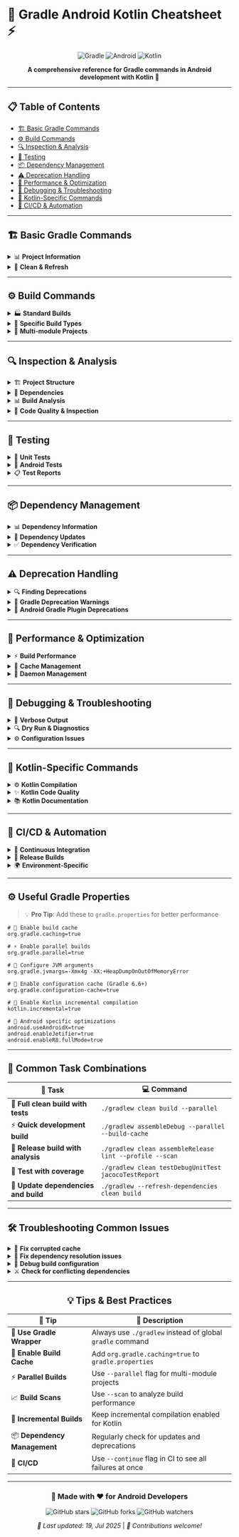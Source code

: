 # 🐘 Gradle Android Kotlin Cheatsheet ⚡

<div align="center">

![Gradle](https://img.shields.io/badge/Gradle-02303A.svg?style=for-the-badge&logo=Gradle&logoColor=white)
![Android](https://img.shields.io/badge/Android-3DDC84?style=for-the-badge&logo=android&logoColor=white)
![Kotlin](https://img.shields.io/badge/kotlin-%237F52FF.svg?style=for-the-badge&logo=kotlin&logoColor=white)

**A comprehensive reference for Gradle commands in Android development with Kotlin** 📱

</div>

---

## 📋 Table of Contents
- [🏗️ Basic Gradle Commands](#️-basic-gradle-commands)
- [⚙️ Build Commands](#️-build-commands)
- [🔍 Inspection & Analysis](#-inspection--analysis)
- [🧪 Testing](#-testing)
- [📦 Dependency Management](#-dependency-management)
- [⚠️ Deprecation Handling](#️-deprecation-handling)
- [🚀 Performance & Optimization](#-performance--optimization)
- [🐛 Debugging & Troubleshooting](#-debugging--troubleshooting)
- [🎯 Kotlin-Specific Commands](#-kotlin-specific-commands)
- [🔄 CI/CD & Automation](#-cicd--automation)

---

## 🏗️ Basic Gradle Commands

<details>
<summary>📊 <strong>Project Information</strong></summary>

```bash
./gradlew --version                    # 🏷️ Show Gradle version
./gradlew projects                     # 📂 List all projects in build
./gradlew tasks                        # 📝 List all available tasks
./gradlew tasks --all                  # 📋 List all tasks including subtasks
./gradlew help --task <taskName>       # ❓ Get help for specific task
```

</details>

<details>
<summary>🧹 <strong>Clean & Refresh</strong></summary>

```bash
./gradlew clean                        # 🧹 Clean build artifacts
./gradlew --refresh-dependencies       # 🔄 Force refresh of dependencies
./gradlew --rerun-tasks               # ↩️ Force rerun all tasks
./gradlew cleanBuildCache             # 🗑️ Clean build cache
```

</details>

---

## ⚙️ Build Commands

<details>
<summary>🏭 <strong>Standard Builds</strong></summary>

```bash
./gradlew build                        # 🏗️ Full build (compile, test, package)
./gradlew assemble                     # 📦 Compile and package without tests
./gradlew assembleDebug               # 🐞 Build debug APK
./gradlew assembleRelease             # 🚀 Build release APK
./gradlew bundle                       # 📱 Build Android App Bundle (AAB)
./gradlew bundleRelease               # 🎯 Build release AAB
```

</details>

<details>
<summary>🎨 <strong>Specific Build Types</strong></summary>

```bash
./gradlew assembleDebug               # 🐞 Debug build
./gradlew assembleRelease             # 🚀 Release build
./gradlew install                      # 📲 Install on connected device
./gradlew installDebug                # 🐞📲 Install debug build
./gradlew installRelease              # 🚀📲 Install release build
./gradlew uninstallAll                # 🗑️📱 Uninstall from all devices
```

</details>

<details>
<summary>🏢 <strong>Multi-module Projects</strong></summary>

```bash
./gradlew :app:assembleDebug          # 🎯 Build specific module
./gradlew :library:build              # 📚 Build library module
./gradlew app:dependencies            # 🔗 Dependencies for app module
```

</details>

---

## 🔍 Inspection & Analysis

<details>
<summary>🏗️ <strong>Project Structure</strong></summary>

```bash
./gradlew projects                     # 🌳 Show project hierarchy
./gradlew buildEnvironment            # 🏗️ Show build script dependencies
./gradlew components                   # 🧩 Show software components
./gradlew model                        # 📐 Show configuration model
```

</details>

<details>
<summary>🔗 <strong>Dependencies</strong></summary>

```bash
./gradlew dependencies                 # 🌲 Show all dependencies
./gradlew app:dependencies            # 🎯 Dependencies for app module
./gradlew dependencyInsight --dependency <name>  # 🔍 Analyze specific dependency
./gradlew app:dependencyInsight --dependency kotlin-stdlib
./gradlew dependencies --configuration debugCompileClasspath
```

</details>

<details>
<summary>📊 <strong>Build Analysis</strong></summary>

```bash
./gradlew build --scan                # 📈 Generate build scan
./gradlew assembleDebug --profile     # ⏱️ Generate build profile
./gradlew tasks --group="build"       # 🏷️ Show build-related tasks
./gradlew properties                   # ⚙️ Show all project properties
```

</details>

<details>
<summary>🔬 <strong>Code Quality & Inspection</strong></summary>

```bash
./gradlew lint                         # 🔍 Run Android lint
./gradlew lintDebug                   # 🐞🔍 Lint debug variant
./gradlew lintRelease                 # 🚀🔍 Lint release variant
./gradlew detekt                      # 🕵️ Run detekt (if configured)
./gradlew ktlintCheck                 # ✅ Check Kotlin code style
./gradlew ktlintFormat                # 🎨 Format Kotlin code
```

</details>

---

## 🧪 Testing

<details>
<summary>🔬 <strong>Unit Tests</strong></summary>

```bash
./gradlew test                         # 🧪 Run all unit tests
./gradlew testDebug                   # 🐞🧪 Run debug unit tests
./gradlew testRelease                 # 🚀🧪 Run release unit tests
./gradlew test --tests="*LoginTest"   # 🎯 Run specific test class
./gradlew test --tests="*.shouldLogin*" # 🔍 Run tests matching pattern
```

</details>

<details>
<summary>📱 <strong>Android Tests</strong></summary>

```bash
./gradlew connectedCheck              # 📱🧪 Run instrumented tests
./gradlew connectedDebugAndroidTest   # 🐞📱 Run debug instrumented tests
./gradlew createDebugCoverageReport   # 📊 Generate test coverage report
```

</details>

<details>
<summary>📋 <strong>Test Reports</strong></summary>

```bash
./gradlew jacocoTestReport            # 📈 Generate coverage report
./gradlew testDebugUnitTest --continue # ➡️ Continue after test failures
```

</details>

---

## 📦 Dependency Management

<details>
<summary>📊 <strong>Dependency Information</strong></summary>

```bash
./gradlew dependencies                 # 🌲 All dependencies tree
./gradlew app:dependencies --configuration implementation
./gradlew dependencyInsight --dependency <groupId:artifactId>
./gradlew buildEnvironment            # 🏗️ Build script dependencies
```

</details>

<details>
<summary>🔄 <strong>Dependency Updates</strong></summary>

```bash
./gradlew dependencyUpdates           # ⬆️ Check for dependency updates (requires plugin)
./gradlew refreshVersions             # 🔄 Refresh versions (requires plugin)
```

</details>

<details>
<summary>✅ <strong>Dependency Verification</strong></summary>

```bash
./gradlew dependencies --verify-metadata  # ✅ Verify dependency metadata
./gradlew resolveDependencies         # 🔗 Resolve all dependencies
```

</details>

---

## ⚠️ Deprecation Handling

<details>
<summary>🔍 <strong>Finding Deprecations</strong></summary>

```bash
./gradlew build --warning-mode=all    # ⚠️ Show all warnings including deprecations
./gradlew help --warning-mode=all     # 🔔 Enable all warnings
./gradlew build --warning-mode=summary # 📋 Show summary of warnings
./gradlew build --warning-mode=none   # 🔇 Suppress warnings
```

</details>

<details>
<summary>🐘 <strong>Gradle Deprecation Warnings</strong></summary>

```bash
./gradlew build --warning-mode=all --stacktrace  # 📚 Full deprecation details
./gradlew wrapper --gradle-version=8.5 # ⬆️ Update Gradle wrapper
./gradlew wrapper --gradle-version=8.5 --distribution-type=all
```

</details>

<details>
<summary>🤖 <strong>Android Gradle Plugin Deprecations</strong></summary>

```bash
./gradlew lint --check-dependencies   # 🔍 Check for deprecated dependencies
./gradlew dependencies | grep -i deprecated  # 🔍 Find deprecated dependencies
```

</details>

---

## 🚀 Performance & Optimization

<details>
<summary>⚡ <strong>Build Performance</strong></summary>

```bash
./gradlew build --profile             # 📊 Generate performance profile
./gradlew build --scan                # 📈 Detailed build analysis
./gradlew build --parallel            # ⚡ Enable parallel execution
./gradlew build --max-workers=4       # 👥 Limit parallel workers
./gradlew build --offline             # 🔌 Build without network access
```

</details>

<details>
<summary>💾 <strong>Cache Management</strong></summary>

```bash
./gradlew build --build-cache         # 💾 Enable build cache
./gradlew cleanBuildCache             # 🧹 Clean build cache
./gradlew build --no-build-cache      # ❌ Disable build cache
```

</details>

<details>
<summary>🔧 <strong>Daemon Management</strong></summary>

```bash
./gradlew --daemon                     # 🔧 Use Gradle daemon
./gradlew --no-daemon                  # 🚫 Don't use daemon
./gradlew --stop                       # ⏹️ Stop all daemons
./gradlew --status                     # 📊 Show daemon status
```

</details>

---

## 🐛 Debugging & Troubleshooting

<details>
<summary>📢 <strong>Verbose Output</strong></summary>

```bash
./gradlew build --info               # ℹ️ Info level logging
./gradlew build --debug              # 🐛 Debug level logging
./gradlew build --stacktrace         # 📚 Show stack traces
./gradlew build --full-stacktrace    # 📖 Show full stack traces
```

</details>

<details>
<summary>🔍 <strong>Dry Run & Diagnostics</strong></summary>

```bash
./gradlew build --dry-run            # 👁️ Show what would be executed
./gradlew help                       # ❓ Show help
./gradlew tasks --all                # 📋 Show all available tasks
./gradlew properties | grep -i version  # 🔍 Find version properties
```

</details>

<details>
<summary>⚙️ <strong>Configuration Issues</strong></summary>

```bash
./gradlew projects --info            # ℹ️ Detailed project info
./gradlew buildEnvironment --debug   # 🐛 Debug build script dependencies
./gradlew dependencies --configuration runtimeClasspath
```

</details>

---

## 🎯 Kotlin-Specific Commands

<details>
<summary>⚙️ <strong>Kotlin Compilation</strong></summary>

```bash
./gradlew compileKotlin              # ⚙️ Compile Kotlin sources
./gradlew compileDebugKotlin         # 🐞⚙️ Compile debug Kotlin
./gradlew compileReleaseKotlin       # 🚀⚙️ Compile release Kotlin
./gradlew compileTestKotlin          # 🧪⚙️ Compile test Kotlin
```

</details>

<details>
<summary>✨ <strong>Kotlin Code Quality</strong></summary>

```bash
./gradlew ktlintCheck                # ✅ Check Kotlin code style
./gradlew ktlintFormat               # 🎨 Auto-format Kotlin code
./gradlew detekt                     # 🕵️ Static code analysis
./gradlew detektMain                 # 🎯 Detekt on main sources
./gradlew detektTest                 # 🧪 Detekt on test sources
```

</details>

<details>
<summary>📚 <strong>Kotlin Documentation</strong></summary>

```bash
./gradlew dokkaHtml                  # 📄 Generate HTML documentation
./gradlew dokkaJavadoc               # 📖 Generate Javadoc-style docs
./gradlew dokkaGfm                   # 📝 Generate GitHub Flavored Markdown docs
```

</details>

---

## 🔄 CI/CD & Automation

<details>
<summary>🔄 <strong>Continuous Integration</strong></summary>

```bash
./gradlew build --continue           # ➡️ Continue build after failures
./gradlew check                      # ✅ Run all verification tasks
./gradlew assemble check            # 🏗️✅ Build and verify
./gradlew publishToMavenLocal       # 📦 Publish to local Maven repository
```

</details>

<details>
<summary>🚀 <strong>Release Builds</strong></summary>

```bash
./gradlew assembleRelease --parallel # 🚀⚡ Parallel release build
./gradlew bundleRelease              # 📱 Build release AAB
./gradlew publishReleaseBundle       # 🎯 Publish to Play Store (with plugin)
./gradlew uploadCrashlyticsMappingFileRelease  # 🗺️ Upload ProGuard mappings
```

</details>

<details>
<summary>🌍 <strong>Environment-Specific</strong></summary>

```bash
./gradlew assembleDebug -Pdebug.enableLogging=true
./gradlew assembleRelease -Prelease.minify=false
./gradlew build -PbuildNumber=123
```

</details>

---

## ⚙️ Useful Gradle Properties

> 💡 **Pro Tip**: Add these to `gradle.properties` for better performance

```properties
# 💾 Enable build cache
org.gradle.caching=true

# ⚡ Enable parallel builds
org.gradle.parallel=true

# 🧠 Configure JVM arguments
org.gradle.jvmargs=-Xmx4g -XX:+HeapDumpOnOutOfMemoryError

# 🚀 Enable configuration cache (Gradle 6.6+)
org.gradle.configuration-cache=true

# 🎯 Enable Kotlin incremental compilation
kotlin.incremental=true

# 🤖 Android specific optimizations
android.useAndroidX=true
android.enableJetifier=true
android.enableR8.fullMode=true
```

---

## 🔗 Common Task Combinations

<div align="center">

| 🎯 **Task** | 💻 **Command** |
|-------------|----------------|
| 🧹 **Full clean build with tests** | `./gradlew clean build --parallel` |
| ⚡ **Quick development build** | `./gradlew assembleDebug --parallel --build-cache` |
| 🚀 **Release build with analysis** | `./gradlew clean assembleRelease lint --profile --scan` |
| 🧪 **Test with coverage** | `./gradlew clean testDebugUnitTest jacocoTestReport` |
| 🔄 **Update dependencies and build** | `./gradlew --refresh-dependencies clean build` |

</div>

---

## 🛠️ Troubleshooting Common Issues

<details>
<summary>🔧 <strong>Fix corrupted cache</strong></summary>

```bash
./gradlew --stop
./gradlew cleanBuildCache
rm -rf ~/.gradle/caches
```

</details>

<details>
<summary>🔗 <strong>Fix dependency resolution issues</strong></summary>

```bash
./gradlew --refresh-dependencies clean build
```

</details>

<details>
<summary>🐛 <strong>Debug build configuration</strong></summary>

```bash
./gradlew build --debug --stacktrace
```

</details>

<details>
<summary>⚔️ <strong>Check for conflicting dependencies</strong></summary>

```bash
./gradlew dependencies | grep "conflict"
./gradlew dependencyInsight --dependency <problematic-dependency>
```

</details>

---

<div align="center">

## 💡 Tips & Best Practices

| 🎯 **Tip** | 📝 **Description** |
|------------|-------------------|
| 🐘 **Use Gradle Wrapper** | Always use `./gradlew` instead of global `gradle` command |
| 💾 **Enable Build Cache** | Add `org.gradle.caching=true` to `gradle.properties` |
| ⚡ **Parallel Builds** | Use `--parallel` flag for multi-module projects |
| 📈 **Build Scans** | Use `--scan` to analyze build performance |
| 🔄 **Incremental Builds** | Keep incremental compilation enabled for Kotlin |
| 📦 **Dependency Management** | Regularly check for updates and deprecations |
| 🔄 **CI/CD** | Use `--continue` flag in CI to see all failures at once |

</div>

---

<div align="center">

### 🌟 Made with ❤️ for Android Developers

![GitHub stars](https://img.shields.io/github/stars/username/repo?style=social)
![GitHub forks](https://img.shields.io/github/forks/username/repo?style=social)
![GitHub watchers](https://img.shields.io/github/watchers/username/repo?style=social)

*📅 Last updated: 19, Jul 2025* | *🤝 Contributions welcome!*

</div>
